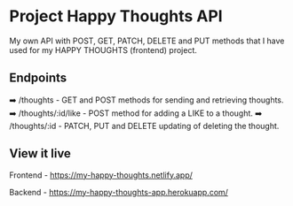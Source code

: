 # Project Happy Thoughts API

My own API with POST, GET, PATCH, DELETE and PUT methods that I have used for my HAPPY THOUGHTS (frontend) project.

## Endpoints

➡️ /thoughts - GET and POST methods for sending and retrieving thoughts.
➡️ /thoughts/:id/like - POST method for adding a LIKE to a thought.
➡️ /thoughts/:id - PATCH, PUT and DELETE updating of deleting the thought.

## View it live

Frontend - https://my-happy-thoughts.netlify.app/

Backend - https://my-happy-thoughts-app.herokuapp.com/
